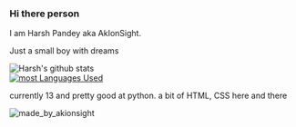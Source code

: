 ### Hi there person

I am Harsh Pandey aka AkIonSight. 

Just a small boy with dreams 

![Harsh's github stats](https://github-readme-stats.vercel.app/api?username=AkIonSight&show_icons=true&theme=tokyonight) 
<br>
[![most Languages Used](https://github-readme-stats.vercel.app/api/top-langs/?username=AkIonSight)](https://github.com/anuraghazra/github-readme-stats)



currently 13 and pretty good at python. a bit of HTML, CSS here and there



![made_by_akionsight](https://img.shields.io/badge/Made%20By-AkIonSight-red)
